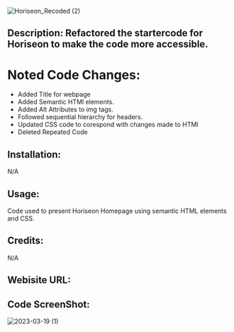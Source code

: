 ![Horiseon_Recoded (2)](https://user-images.githubusercontent.com/124648885/226252300-c02ac698-d626-4c6f-b9d4-b844da336bd9.png)


## Description: Refactored the startercode for Horiseon to make the code more accessible.

# Noted Code Changes:
- Added Title for webpage
- Added Semantic HTMl elements.
- Added Alt Attributes to img tags.
- Followed sequential hierarchy for headers.
- Updated CSS code to corespond with changes made to HTMl
- Deleted Repeated Code 

## Installation:
N/A

## Usage:
Code used to present Horiseon Homepage using semantic HTML elements and CSS.

## Credits:
N/A

## Webisite URL:


## Code ScreenShot:
![2023-03-19 (1)](https://user-images.githubusercontent.com/124648885/226255370-9a2d225d-c16a-46a8-9112-752aa6cbd48e.png)
